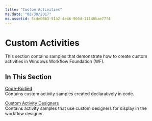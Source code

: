 ```yaml
---
title: "Custom Activities"
ms.date: "03/30/2017"
ms.assetid: 5cde06b3-51b2-4e46-900d-11140bae77f4
---
```

# Custom Activities
This section contains samples that demonstrate how to create custom activities in Windows Workflow Foundation (WF).  
  
## In This Section  
 [Code-Bodied](../samples/code-bodied.md)  
 Contains custom activity samples created declaratively in code.
  
 [Custom Activity Designers](../samples/custom-activity-designers.md)  
 Contains activity samples that use custom designers for display in the workflow designer.
